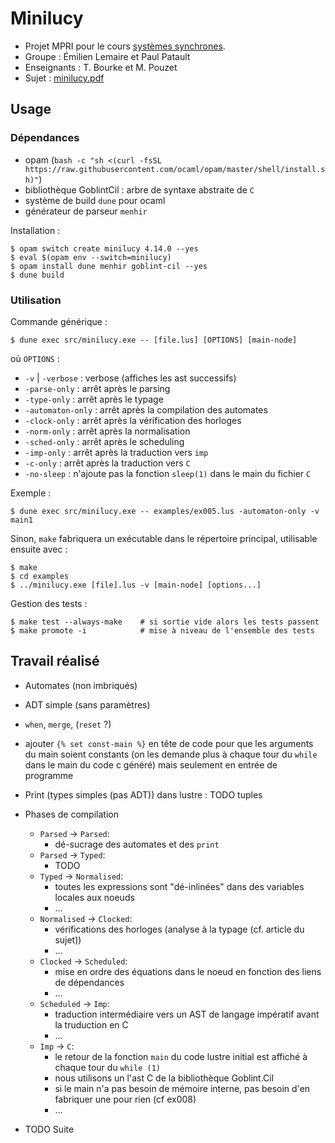 # Minilucy

- Projet MPRI pour le cours [systèmes synchrones](https://www.di.ens.fr/~pouzet/cours/synchrone/).
- Groupe : Émilien Lemaire et Paul Patault
- Enseignants : T. Bourke et M. Pouzet
- Sujet : [minilucy.pdf](./pdf/minilucy.pdf)

## Usage

### Dépendances

- opam (`bash -c "sh <(curl -fsSL https://raw.githubusercontent.com/ocaml/opam/master/shell/install.sh)"`)
- bibliothèque GoblintCil : arbre de syntaxe abstraite de `C`
- système de build `dune` pour ocaml
- générateur de parseur `menhir`

Installation :
```
$ opam switch create minilucy 4.14.0 --yes
$ eval $(opam env --switch=minilucy)
$ opam install dune menhir goblint-cil --yes
$ dune build
```

### Utilisation

Commande générique :
```
$ dune exec src/minilucy.exe -- [file.lus] [OPTIONS] [main-node]
```
où `OPTIONS` :
- `-v` | `-verbose` : verbose (affiches les ast successifs)
- `-parse-only` : arrêt après le parsing
- `-type-only` : arrêt après le typage
- `-automaton-only` : arrêt après la compilation des automates
- `-clock-only` : arrêt après la vérification des horloges
- `-norm-only` : arrêt après la normalisation
- `-sched-only` : arrêt après le scheduling
- `-imp-only` : arrêt après la traduction vers `imp`
- `-c-only` : arrêt après la traduction vers `C`
- `-no-sleep` : n'ajoute pas la fonction `sleep(1)` dans le main du fichier `C`

Exemple :
```
$ dune exec src/minilucy.exe -- examples/ex005.lus -automaton-only -v main1
```

Sinon, `make` fabriquera un exécutable dans le répertoire principal, utilisable ensuite avec :
```
$ make
$ cd examples
$ ../minilucy.exe [file].lus -v [main-node] [options...]
```

Gestion des tests :
```
$ make test --always-make    # si sortie vide alors les tests passent
$ make promote -i            # mise à niveau de l'ensemble des tests
```

## Travail réalisé

- Automates (non imbriqués)

- ADT simple (sans paramètres)

- `when`, `merge`, (`reset` ?)

- ajouter `{% set const-main %}` en tête de code pour que les arguments du main soient constants
  (on les demande plus à chaque tour du `while` dans le main du code c généré) mais seulement en
  entrée de programme

- Print (types simples (pas ADT)) dans lustre : TODO tuples

- Phases de compilation
  + `Parsed` -> `Parsed`:
    - dé-sucrage des automates et des `print`
  + `Parsed` -> `Typed`:
    - TODO
  + `Typed` -> `Normalised`:
    - toutes les expressions sont "dé-inlinées" dans des variables locales aux noeuds
    - ...
  + `Normalised` -> `Clocked`:
    - vérifications des horloges (analyse à la typage (cf. article du sujet))
    - ...
  + `Clocked` -> `Scheduled`:
    - mise en ordre des équations dans le noeud en fonction des liens de dépendances
    - ...
  + `Scheduled` -> `Imp`:
    - traduction intermédiaire vers un AST de langage impératif avant la truduction en C
    - ...
  + `Imp` -> `C`:
    - le retour de la fonction `main` du code lustre initial est affiché à chaque tour du `while (1)`
    - nous utilisons un l'ast C de la bibliothèque Goblint.Cil
    - si le main n'a pas besoin de mémoire interne, pas besoin d'en fabriquer une pour rien (cf ex008)
    - ...

- TODO Suite
